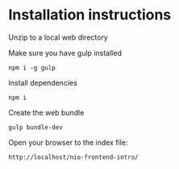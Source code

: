 
# Installation instructions

Unzip to a local web directory

Make sure you have gulp installed

`npm i -g gulp`

Install dependencies

`npm i`

Create the web bundle

`gulp bundle-dev`

Open your browser to the index file:

`http://localhost/nio-frontend-intro/`
